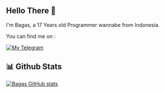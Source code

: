 
## Hello There 👋
I'm Bagas, a 17 Years old Programmer wannabe from Indonesia.

You can find me on :  

[![My Telegram](https://badges.aleen42.com/src/telegram.svg)](https://t.me/Buchinemichine)

## 📊 Github Stats
[![Bagas GitHub stats](https://github-readme-stats.vercel.app/api?username=stryntprjkt&count_private=true&include_all_commits=true&show_icons=true&theme=dracula)](https://github.com/stryntprjkt)
